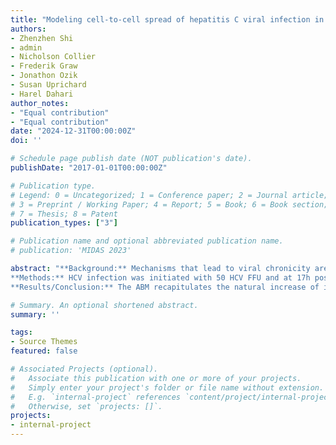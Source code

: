 ```yaml
---
title: "Modeling cell-to-cell spread of hepatitis C viral infection in vitro using agent-based modeling approach"
authors:
- Zhenzhen Shi
- admin
- Nicholson Collier
- Frederik Graw
- Jonathon Ozik
- Susan Uprichard
- Harel Dahari
author_notes:
- "Equal contribution"
- "Equal contribution"
date: "2024-12-31T00:00:00Z"
doi: ''

# Schedule page publish date (NOT publication's date).
publishDate: "2017-01-01T00:00:00Z"

# Publication type.
# Legend: 0 = Uncategorized; 1 = Conference paper; 2 = Journal article;
# 3 = Preprint / Working Paper; 4 = Report; 5 = Book; 6 = Book section;
# 7 = Thesis; 8 = Patent
publication_types: ["3"]

# Publication name and optional abbreviated publication name.
# publication: 'MIDAS 2023'

abstract: "**Background:** Mechanisms that lead to viral chronicity are poorly understood, but cell-to-cell (CTC) spread has been implicated in the establishment of chronic infections. Stochastic mathematical models were previously developed to explore the nature of hepatitis C virus (HCV) CTC spread, however, they were not designed to differentiate focus expansion due to spread vs cell proliferation and were not able to mimic focus shape, cell size, or foci merging. Here we have developed an agent-based model (ABM) to more fully describe this biological system. <br/> <br/>
**Methods:** HCV infection was initiated with 50 HCV FFU and at 17h post inoculation (p.i.), the inoculum was removed and neutralizing anti-E2 was added to block cell-free virus transmission. Cell number was monitored with or without inhibitors that were added to block specific cellular receptors and therefore determine the effect of these factors on HCV CTC spread. Cells were fixed at 72h p.i., stained for HCV NS5A and HCV+ cells per foci counted as a measure of cell-to-cell spread. An ABM was developed in which each agent represents an individual cell that can divide to become up to 4 smaller size cells as the cell monolayer becomes more tightly packed. <br/> <br/>
**Results/Conclusion:** The ABM recapitulates the natural increase of in vitro cell confluence with concomitant decrease in cell size by allowing the proliferation of individual cells through different cell cycles and infections stages. The model suggests the observed irregular HCV foci shape is the product of CTC spread through individual cell behaviors and also allows to predict the number of merging foci. Lastly, the model fits the inhibitors data well and estimates the efficacy of inhibitors in slowing HCV CTC."

# Summary. An optional shortened abstract.
summary: ''

tags:
- Source Themes
featured: false

# Associated Projects (optional).
#   Associate this publication with one or more of your projects.
#   Simply enter your project's folder or file name without extension.
#   E.g. `internal-project` references `content/project/internal-project/index.md`.
#   Otherwise, set `projects: []`.
projects:
- internal-project
---
```


